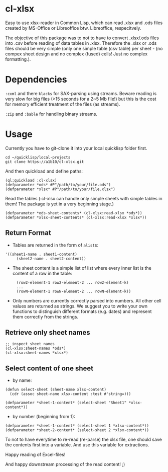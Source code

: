 cl-xlsx
=======

Easy to use xlsx-reader in Common Lisp, which can read .xlsx and .ods files created by MS-Office or Libreoffice btw. Libreoffice, respecitvely.

The objective of this package was to not to have to convert .xlsx/.ods files into .csv before 
reading of data tables in .xlsx.
Therefore the .xlsx or .ods files should be very simple (only one simple table (csv table) per sheet - (no compex sheet design and no complex (fused) cells! Just no complex formatting.).


# Dependencies

`:cxml` and there `klacks` for SAX-parsing using streams. 
Beware reading is very slow for big files (>15 seconds for a 2~5 Mb file!) but this is the cost for memory efficient treatment of the files (as streams).

`:zip` and `:bable` for handling binary streams.

# Usage

Currently you have to git-clone it into your local quicklisp folder first.
```
cd ~/quicklisp/local-projects
git clone https://a1b10/cl-xlsx.git
```

And then quickload and define paths:
```
(ql:quickload :cl-xlsx)
(defparameter *ods* #P"/path/to/your/file.ods")
(defparameter *xlsx* #P"/path/to/your/file.xlsx")
```

Read the tables (:cl-xlsx can handle only simple sheets with simple tables in them! The package is yet in a very beginning stage.)

```
(defparameter *ods-sheet-contents* (cl-xlsx:read-xlsx *ods*))
(defparameter *xlsx-sheet-contents* (cl-xlsx:read-xlsx *xlsx*))
```

## Return Format

- Tables are returned in the form of `alist`s: 
```
'((sheet1-name . sheet1-content) 
     (sheet2-name . sheet2-content))
```
- The sheet content is a simple list of list where every inner list is the content of a row in the table: 
```'((row1-element-1 row1-element-2 ... row1-element-k) 
     (row2-element-1 row2-element-2 ... row2-element-k) 
     ... 
     (rowN-element-1 rowN-element-2 ... rowN-element-k))
```
- Only numbers are currently correctly parsed into numbers. All other cell values are returned as strings.
We suggest you to write your own functions to distinguish different formats (e.g. dates) and represent them correctly from the strings.

## Retrieve only sheet names

```
;; inspect sheet names
(cl-xlsx:sheet-names *ods*)
(cl-xlsx:sheet-names *xlsx*)
```


## Select content of one sheet

- by name:

```
(defun select-sheet (sheet-name xlsx-content)
  (cdr (assoc sheet-name xlsx-content :test #'string=)))

(defparameter *sheet-1-content* (select-sheet "Sheet1" *xlsx-content*))

```
- by number (beginning from 1):
```
(defparameter *sheet-1-content* (select-sheet 1 *xlsx-content*))
(defparameter *sheet-2-content* (select-sheet 2 *xlsx-content*))
```

To not to have everytime to re-read (re-parse) the xlsx file, one should save the contents first
into a variable. And use this variable for extractions.

Happy reading of Excel-files!

And happy downstream processing of the read content! ;)

